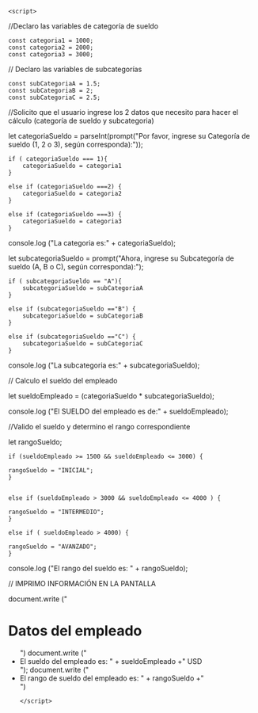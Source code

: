 <!DOCTYPE html>
<html lang="es">
<head>
    <meta charset="UTF-8">
    <meta http-equiv="X-UA-Compatible" content="IE=edge">
    <meta name="viewport" content="width=device-width, initial-scale=1.0">
    <title>Ejercicio práctica 1_Programación 1</title>
</head>
<body>
    
    <script>

//Declaro las variables de categoría de sueldo

    const categoria1 = 1000;
    const categoria2 = 2000;
    const categoria3 = 3000;

// Declaro las variables de subcategorías

    const subCategoriaA = 1.5;
    const subCategoriaB = 2;
    const subCategoriaC = 2.5; 

//Solicito que el usuario ingrese los 2 datos que necesito para hacer el cálculo (categoría de sueldo y subcategoria)

 let categoriaSueldo =  parseInt(prompt("Por favor, ingrese su Categoría de sueldo (1, 2 o 3), según corresponda):"));

    if ( categoriaSueldo === 1){
        categoriaSueldo = categoria1
    }

    else if (categoriaSueldo ===2) {
        categoriaSueldo = categoria2
    }

    else if (categoriaSueldo ===3) {
        categoriaSueldo = categoria3
    }

console.log ("La categoria es:" + categoriaSueldo); 


 let subcategoriaSueldo = prompt("Ahora, ingrese su Subcategoría de sueldo (A, B o C), según corresponda):");

    if ( subcategoriaSueldo == "A"){
        subcategoriaSueldo = subCategoriaA
    }

    else if (subcategoriaSueldo =="B") {
        subcategoriaSueldo = subCategoriaB
    }

    else if (subcategoriaSueldo =="C") {
        subcategoriaSueldo = subCategoriaC
    }

console.log ("La subcategoria es:" + subcategoriaSueldo); 


 // Calculo el sueldo del empleado 

 let sueldoEmpleado = (categoriaSueldo * subcategoriaSueldo);

 console.log ("El SUELDO del empleado es de:" + sueldoEmpleado); 

 

 //Valido el sueldo y determino el rango correspondiente

 let rangoSueldo;

    if (sueldoEmpleado >= 1500 && sueldoEmpleado <= 3000) {

    rangoSueldo = "INICIAL";
    }


    else if (sueldoEmpleado > 3000 && sueldoEmpleado <= 4000 ) {

    rangoSueldo = "INTERMEDIO";
    }

    else if ( sueldoEmpleado > 4000) {
    
    rangoSueldo = "AVANZADO";    
    }

console.log ("El rango del sueldo es: " + rangoSueldo);



// IMPRIMO INFORMACIÓN EN LA PANTALLA

document.write ("<h1>Datos del empleado</h1><ul>")
document.write ("<li>El sueldo del empleado es: " + sueldoEmpleado +" USD </li>");
document.write ("<li>El rango de sueldo del empleado es: " + rangoSueldo +"</li>")



    </script>    

</body>
</html>
